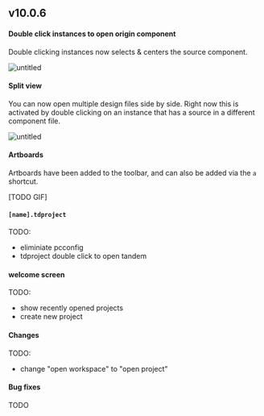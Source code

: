 ## v10.0.6

#### Double click instances to open origin component

Double clicking instances now selects & centers the source component.

![untitled](https://user-images.githubusercontent.com/757408/42292057-24a4a40a-7fa6-11e8-88dd-0fbef3651872.gif)

#### Split view

You can now open multiple design files side by side. Right now this is activated by double clicking on an instance that has a source
in a different component file.

![untitled](https://user-images.githubusercontent.com/757408/42292147-c975789c-7fa6-11e8-9b2f-218191d2deb8.gif)

#### Artboards

Artboards have been added to the toolbar, and can also be added via the `a` shortcut.

[TODO GIF]

#### `[name].tdproject`

TODO:

- eliminiate pcconfig
- tdproject double click to open tandem

#### welcome screen

TODO:

- show recently opened projects
- create new project

#### Changes

TODO:

- change "open workspace" to "open project"

#### Bug fixes

TODO
